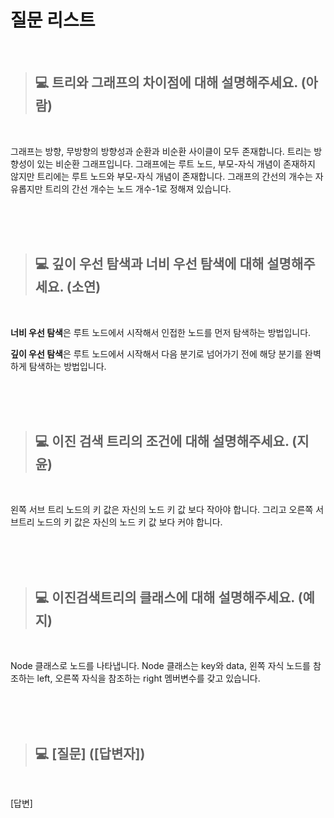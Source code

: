 # 질문 리스트

<br>

> ## 💻 트리와 그래프의 차이점에 대해 설명해주세요. (아람)
<br>

그래프는 방향, 무방향의 방향성과 순환과 비순환 사이클이 모두 존재합니다. 트리는 방향성이 있는 비순환 그래프입니다.
그래프에는 루트 노드, 부모-자식 개념이 존재하지 않지만 트리에는 루트 노드와 부모-자식 개념이 존재합니다.
그래프의 간선의 개수는 자유롭지만 트리의 간선 개수는 노드 개수-1로 정해져 있습니다.

<br><br><br>

> ## 💻 깊이 우선 탐색과 너비 우선 탐색에 대해 설명해주세요. (소연)
<br>


**너비 우선 탐색**은 루트 노드에서 시작해서 인접한 노드를 먼저 탐색하는 방법입니다.

**깊이 우선 탐색**은 루트 노드에서 시작해서 다음 분기로 넘어가기 전에 해당 분기를 완벽하게 탐색하는 방법입니다.



<br><br><br>

> ## 💻 이진 검색 트리의 조건에 대해 설명해주세요. (지윤)
<br>

왼쪽 서브 트리 노드의 키 값은 자신의 노드 키 값 보다 작아야 합니다. 그리고 오른쪽 서브트리 노드의 키 값은 자신의 노드 키 값 보다 커야 합니다.



<br><br><br>

> ## 💻 이진검색트리의 클래스에 대해 설명해주세요. (예지)
<br>

Node 클래스로 노드를 나타냅니다. Node 클래스는 key와 data, 왼쪽 자식 노드를 참조하는 left, 오른쪽 자식을 참조하는 right 멤버변수를 갖고 있습니다.



<br><br><br>

> ## 💻 [질문] ([답변자])
<br>

[답변]



<br><br><br>